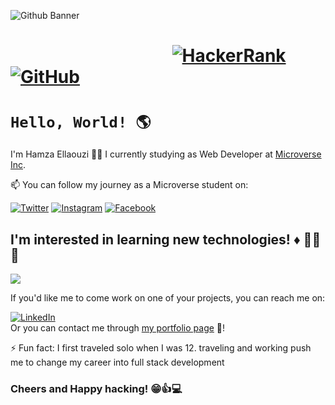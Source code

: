 ![Github Banner](https://user-images.githubusercontent.com/80895497/126012742-6e900ee4-ea19-4dc7-b30f-34b29441fa0c.png)
# &nbsp;&nbsp;&nbsp;&nbsp;&nbsp;&nbsp;&nbsp;&nbsp;&nbsp;&nbsp;&nbsp;&nbsp;&nbsp;&nbsp;&nbsp;&nbsp;&nbsp;&nbsp;&nbsp;&nbsp;&nbsp;&nbsp;&nbsp;&nbsp;&nbsp;&nbsp;&nbsp;&nbsp;&nbsp;&nbsp;&nbsp;&nbsp;&nbsp;&nbsp;&nbsp;&nbsp;&nbsp;&nbsp;&nbsp;<a href="https://www.hackerrank.com/ellaouzihamza"><img alt="HackerRank" src="https://img.shields.io/badge/-Hackerrank-2EC866?style=for-the-badge&logo=HackerRank&logoColor=white"/></a>&nbsp;&nbsp;<a href="https://github.com/Hamzaoutdoors"><img alt="GitHub" src="https://img.shields.io/badge/github-%23121011.svg?style=for-the-badge&logo=github&logoColor=white"/></a>

# `Hello, World! 🌎`

I'm Hamza Ellaouzi 👨‍💻 I currently studying as Web Developer at [Microverse Inc](https://www.microverse.org/).

📫 You can follow my journey as a Microverse student on:

 <a href="https://twitter.com/EllaouziHamza"><img alt="Twitter" src="https://img.shields.io/badge/<Ellaouzi Hamza>-%231DA1F2.svg?style=for-the-badge&logo=Twitter&logoColor=white"/></a>
 <a href="https://www.instagram.com/hamzaoutdoors/?hl=fr"><img alt="Instagram" src="https://img.shields.io/badge/<hamzaoutdoors>-%23E4405F.svg?style=for-the-badge&logo=Instagram&logoColor=white"/></a>
<a href="https://web.facebook.com/profile.php?id=100008420561138"><img alt="Facebook" src="https://img.shields.io/badge/Facebook-%231877F2.svg?style=for-the-badge&logo=Facebook&logoColor=white"/></a>

## I'm interested in learning new technologies! :diamonds: 🏃‍♂️💨
![](https://github-readme-stats.vercel.app/api?username=Hamzaoutdoors)


If you'd like me to come work on one of your projects, you can reach me on:

<a href="https://www.linkedin.com/in/hamza-ellaouzi-137a45b8/"><img alt="LinkedIn" src="https://img.shields.io/badge/linkedin-%230077B5.svg?style=for-the-badge&logo=linkedin&logoColor=white"/></a><br/>
Or you can contact me through [my portfolio page](https://github.com/Hamzaoutdoors) 💼!

⚡ Fun fact:
I first traveled solo when I was 12. 
traveling and working push me to change my career into full stack development

### Cheers and Happy hacking! 😁👍💻


